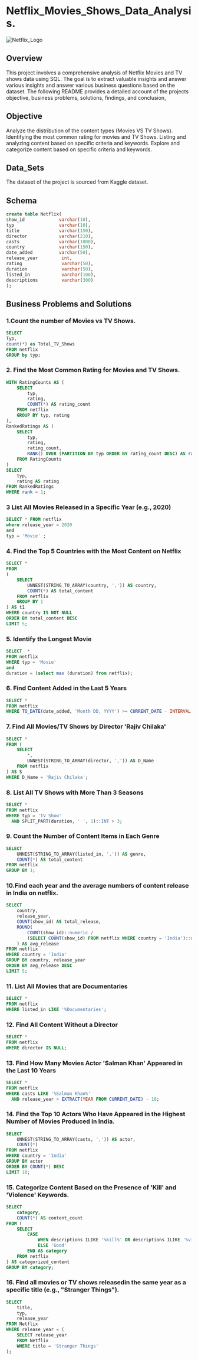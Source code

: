 # Netflix_Movies_Shows_Data_Analysis.
![Netflix_Logo](https://github.com/SanjayKerannavar/Netflix_SQL_Project/blob/a4674672fbd97aa3cce7a7d03a0f7161051c46ad/Image.png)

## Overview 
This project involves a comprehensive analysis of Netflix Movies and TV shows data using SQL. The goal is to extract valuable insights and 
answer various insights and answer various business questions based on the dataset. The following README provides a detailed account of the 
projects objective, business problems, solutions, findings, and conclusion, 

## Objective 

Analyze the distribution of the content types (Movies VS TV Shows).
Identifying the most common rating for movies and TV Shows.
Listing and analyzing content based on specific criteria and keywords.
Explore and categorize content based on specific criteria and keywords.

## Data_Sets

The dataset of the project is sourced from Kaggle dataset.

## Schema 

```SQL
create table Netflix(
show_id	  			varchar(10),
typ 	 			varchar(10),
title	 			varchar(150), 
director			varchar(210),
casts				varchar(1000),
country  			varchar(150), 
date_added  		varchar(50),
release_year 		 int,
rating    			 varchar(50),
duration  			 varchar(50),
listed_in 			 varchar(100),
descriptions	 	 varchar(300)
);
```

## Business Problems and Solutions 

### 1.Count the number of Movies vs TV Shows.
```SQL
SELECT  
Typ, 
count(*) as Total_TV_Shows 
FROM netflix 
GROUP by typ;
```

### 2. Find the Most Common Rating for Movies and TV Shows.
```SQL
WITH RatingCounts AS (
    SELECT 
        typ,
        rating,
        COUNT(*) AS rating_count
    FROM netflix
    GROUP BY typ, rating
),
RankedRatings AS (
    SELECT 
        typ,
        rating,
        rating_count,
        RANK() OVER (PARTITION BY typ ORDER BY rating_count DESC) AS rank
    FROM RatingCounts
)
SELECT 
    typ,
    rating AS rating
FROM RankedRatings
WHERE rank = 1;
```

### 3 List All Movies Released in a Specific Year (e.g., 2020)
```SQL
SELECT * FROM netflix
where release_year = 2020 
and
typ = 'Movie' ;
```

### 4. Find the Top 5 Countries with the Most Content on Netflix
```SQL
SELECT * 
FROM
(
    SELECT 
        UNNEST(STRING_TO_ARRAY(country, ',')) AS country,
        COUNT(*) AS total_content
    FROM netflix
    GROUP BY 1
) AS t1
WHERE country IS NOT NULL
ORDER BY total_content DESC
LIMIT 5;
```

### 5. Identify the Longest Movie
```SQL
SELECT 	*
FROM netflix
WHERE typ = 'Movie'
and 
duration = (select max (duration) from netflix);
```

### 6. Find Content Added in the Last 5 Years
```SQL
SELECT *
FROM netflix
WHERE TO_DATE(date_added, 'Month DD, YYYY') >= CURRENT_DATE - INTERVAL '5 years';
```

### 7. Find All Movies/TV Shows by Director 'Rajiv Chilaka'
```SQL
SELECT *
FROM (
    SELECT 
        *,
        UNNEST(STRING_TO_ARRAY(director, ',')) AS D_Name
    FROM netflix
) AS S
WHERE D_Name = 'Rajiv Chilaka';
```

### 8. List All TV Shows with More Than 3 Seasons
```SQL
SELECT *
FROM netflix
WHERE typ = 'TV Show'
  AND SPLIT_PART(duration, ' ', 1)::INT > 3;
```

 ### 9. Count the Number of Content Items in Each Genre
```SQL
SELECT 
    UNNEST(STRING_TO_ARRAY(listed_in, ',')) AS genre,
    COUNT(*) AS total_content
FROM netflix
GROUP BY 1;
```

 ### 10.Find each year and the average numbers of content release in India on netflix.
```SQL
SELECT 
    country,
    release_year,
    COUNT(show_id) AS total_release,
    ROUND(
        COUNT(show_id)::numeric /
        (SELECT COUNT(show_id) FROM netflix WHERE country = 'India')::numeric * 100, 2
    ) AS avg_release
FROM netflix
WHERE country = 'India'
GROUP BY country, release_year
ORDER BY avg_release DESC
LIMIT 5;
```

### 11. List All Movies that are Documentaries
```SQL
SELECT * 
FROM netflix
WHERE listed_in LIKE '%Documentaries';
```

### 12. Find All Content Without a Director
```SQL
SELECT * 
FROM netflix
WHERE director IS NULL;
```

### 13. Find How Many Movies Actor 'Salman Khan' Appeared in the Last 10 Years
```SQL
SELECT * 
FROM netflix
WHERE casts LIKE '%Salman Khan%'
  AND release_year > EXTRACT(YEAR FROM CURRENT_DATE) - 10;
```

### 14. Find the Top 10 Actors Who Have Appeared in the Highest Number of Movies Produced in India.
```SQL
SELECT 
    UNNEST(STRING_TO_ARRAY(casts, ',')) AS actor,
    COUNT(*)
FROM netflix
WHERE country = 'India'
GROUP BY actor
ORDER BY COUNT(*) DESC
LIMIT 10;
```

### 15. Categorize Content Based on the Presence of 'Kill' and 'Violence' Keywords.
```SQL
SELECT 
    category,
    COUNT(*) AS content_count
FROM (
    SELECT 
        CASE 
            WHEN descriptions ILIKE '%kill%' OR descriptions ILIKE '%violence%' THEN 'Bad'
            ELSE 'Good'
        END AS category
    FROM netflix
) AS categorized_content
GROUP BY category;
```

### 16.	Find all movies or TV shows releasedin the same year as a specific title (e.g., "Stranger Things").
```SQL
SELECT 
    title, 
    typ, 
    release_year
FROM Netflix
WHERE release_year = (
    SELECT release_year 
    FROM Netflix 
    WHERE title = 'Stranger Things'
);
```




